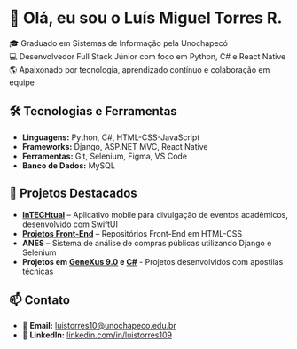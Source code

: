 # 👋 Olá, eu sou o Luís Miguel Torres R.

🎓 Graduado em Sistemas de Informação pela Unochapecó  
💻 Desenvolvedor Full Stack Júnior com foco em Python, C# e React Native  
🌎 Apaixonado por tecnologia, aprendizado contínuo e colaboração em equipe

## 🛠️ Tecnologias e Ferramentas

- **Linguagens:** Python, C#, HTML-CSS-JavaScript
- **Frameworks:** Django, ASP.NET MVC, React Native
- **Ferramentas:** Git, Selenium, Figma, VS Code
- **Banco de Dados:** MySQL

## 🚀 Projetos Destacados

- **[InTECHtual](https://github.com/luistorres109/inTECHtual)** – Aplicativo mobile para divulgação de eventos acadêmicos, desenvolvido com SwiftUI
- **[Projetos Front-End](https://github.com/luistorres109/repositorios_frontend)** – Repositórios Front-End em HTML-CSS
- **ANES** – Sistema de análise de compras públicas utilizando Django e Selenium
- **Projetos em [GeneXus 9.0](https://github.com/luistorres109/genexus_apostila) e [C#](https://github.com/luistorres109/csharp_apostila)** - Projetos desenvolvidos com apostilas técnicas

## 📫 Contato

- 📧 **Email:** luistorres10@unochapeco.edu.br
- 💼 **LinkedIn:** [linkedin.com/in/luistorres109](https://www.linkedin.com/in/luistorres109)
